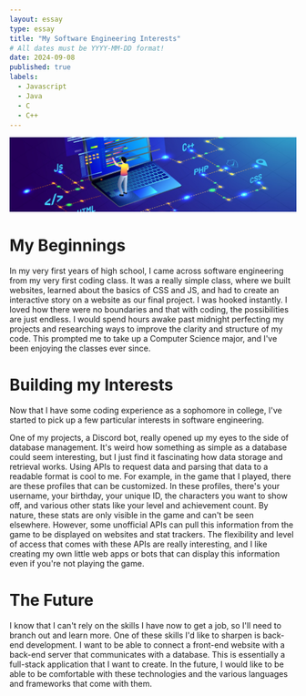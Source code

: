 ```yaml
---
layout: essay
type: essay
title: "My Software Engineering Interests"
# All dates must be YYYY-MM-DD format!
date: 2024-09-08
published: true
labels:
  - Javascript
  - Java
  - C
  - C++
---
```


<img class="img-fluid" src="../img/interests/interests-header.png">

# My Beginnings

In my very first years of high school, I came across software engineering from my very first coding class. It was a really simple class, where we built websites, learned about the basics of CSS and JS, and had to create an interactive story on a website as our final project. I was hooked instantly. I loved how there were no boundaries and that with coding, the possibilities are just endless. I would spend hours awake past midnight perfecting my projects and researching ways to improve the clarity and structure of my code. This prompted me to take up a Computer Science major, and I've been enjoying the classes ever since.

# Building my Interests

Now that I have some coding experience as a sophomore in college, I've started to pick up a few particular interests in software engineering.

One of my projects, a Discord bot, really opened up my eyes to the side of database management. It's weird how something as simple as a database could seem interesting, but I just find it fascinating how data storage and retrieval works. Using APIs to request data and parsing that data to a readable format is cool to me. For example, in the game that I played, there are these profiles that can be customized. In these profiles, there's your username, your birthday, your unique ID, the characters you want to show off, and various other stats like your level and achievement count. By nature, these stats are only visible in the game and can't be seen elsewhere. However, some unofficial APIs can pull this information from the game to be displayed on websites and stat trackers. The flexibility and level of access that comes with these APIs are really interesting, and I like creating my own little web apps or bots that can display this information even if you're not playing the game.

# The Future

I know that I can't rely on the skills I have now to get a job, so I'll need to branch out and learn more. One of these skills I'd like to sharpen is back-end development. I want to be able to connect a front-end website with a back-end server that communicates with a database. This is essentially a full-stack application that I want to create. In the future, I would like to be able to be comfortable with these technologies and the various languages and frameworks that come with them.
